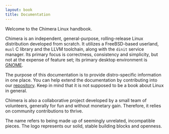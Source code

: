```yaml
---
layout: book
title: Documentation
---
```


Welcome to the Chimera Linux handbook.

Chimera is an independent, general-purpose, rolling-release Linux distribution
developed from scratch. It utilizes a FreeBSD-based userland, `musl` C library
and the LLVM toolchain, along with the `dinit` service manager. Its primary
focus is correctness, consistency and simplicity, but not at the expense of
feature set; its primary desktop environment is [GNOME](https://gnome.org).

The purpose of this documentation is to provide distro-specific information
in one place. You can help extend the documentation by contributing into our
[repository](https://github.com/chimera-linux/chimera-linux.github.io).
Keep in mind that it is not supposed to be a book about Linux in general.

Chimera is also a collaborative project developed by a small team of volunteers,
generally for fun and without monetary gain. Therefore, it relies on community
contributions to thrive.

The name refers to being made up of seemingly unrelated, incompatible pieces.
The logo represents our solid, stable building blocks and openness.
